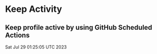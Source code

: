 # Keep Activity 
Keep profile active by using GitHub Scheduled Actions
--- 
Sat Jul 29 01:25:05 UTC 2023